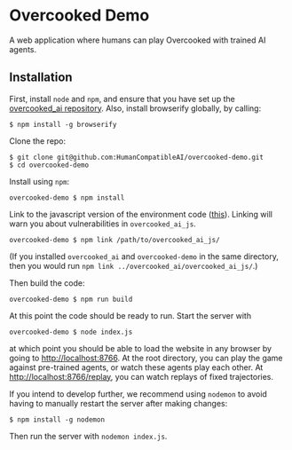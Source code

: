 # Overcooked Demo
A web application where humans can play Overcooked with trained AI agents.

## Installation

First, install `node` and `npm`, and ensure that you have set up the [overcooked_ai repository](https://github.com/HumanCompatibleAI/overcooked_ai).
Also, install browserify globally, by calling: 

    $ npm install -g browserify

Clone the repo:

    $ git clone git@github.com:HumanCompatibleAI/overcooked-demo.git
    $ cd overcooked-demo

Install using `npm`:

    overcooked-demo $ npm install

Link to the javascript version of the environment code ([this](https://github.com/HumanCompatibleAI/overcooked_ai/tree/master/overcooked_ai_js)). Linking will warn you about vulnerabilities in `overcooked_ai_js`.

    overcooked-demo $ npm link /path/to/overcooked_ai_js/

(If you installed `overcooked_ai` and `overcooked-demo` in the same directory, then you would run `npm link ../overcooked_ai/overcooked_ai_js/`.)

Then build the code:

    overcooked-demo $ npm run build

At this point the code should be ready to run. Start the server with

    overcooked-demo $ node index.js

at which point you should be able to load the website in any browser by going to [http://localhost:8766](http://localhost:8766). At the root directory, you can play the game against pre-trained agents, or watch these agents play each other. At [http://localhost:8766/replay](http://localhost:8766/replay), you can watch replays of fixed trajectories.

If you intend to develop further, we recommend using `nodemon` to avoid having to manually restart the server after making changes:

    $ npm install -g nodemon

Then run the server with `nodemon index.js`.
